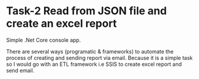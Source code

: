 # Task-2 Read from JSON file and create an excel report

Simple .Net Core console app. 

There are several ways (programatic & frameworks) to automate the process of creating and sending report via email. Because it is a simple task so I would go with an ETL framework i.e SSIS to create excel report and send email.
